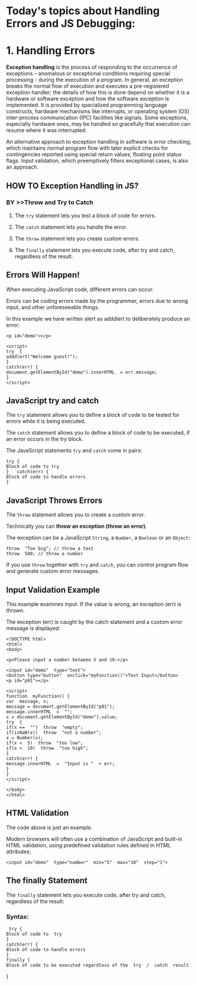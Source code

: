 





# Today's topics about  Handling Errors and  JS Debugging:
   
 # **1. Handling Errors**
**Exception handling** is the process of responding to the occurrence of exceptions – anomalous or exceptional conditions requiring special processing - during the execution of a program. In general, an exception breaks the normal flow of execution and executes a pre-registered exception handler; the details of how this is done depend on whether it is a hardware or software exception and how the software exception is implemented. It is provided by specialized programming language constructs, hardware mechanisms like interrupts, or operating system (OS) inter-process communication (IPC) facilities like signals. Some exceptions, especially hardware ones, may be handled so gracefully that execution can resume where it was interrupted.

An alternative approach to exception handling in software is error checking, which maintains normal program flow with later explicit checks for contingencies reported using special return values, floating point status flags. Input validation, which preemptively filters exceptional cases, is also an approach.

## HOW TO  Exception Handling in JS?
### BY >>Throw and Try to Catch
 1. The  `try`  statement lets you test a block of code for errors.

2. The  `catch`  statement lets you handle the error.

3. The  `throw`  statement lets you create custom errors.

4. The  `finally`  statement lets you execute code, after try and catch, regardless of the result.

## Errors Will Happen!
When executing JavaScript code, different errors can occur.

Errors can be coding errors made by the programmer, errors due to wrong input, and other unforeseeable things.

In this example we have written alert as adddlert to deliberately produce an error:

    <p id="demo"></p>  
      
    <script>  
    try  {  
    adddlert("Welcome guest!");  
    }  
    catch(err) {  
    document.getElementById("demo").innerHTML  = err.message;  
    }  
    </script>

 
 ## JavaScript try and catch

The  `try`  statement allows you to define a block of code to be tested for errors while it is being executed.

The  `catch`  statement allows you to define a block of code to be executed, if an error occurs in the try block.

The JavaScript statements  `try`  and  `catch`  come in pairs:

    try {  
    Block of code to try  
    }   catch(err) {  
    Block of code to handle errors  
    }
## JavaScript Throws Errors
The  `throw`  statement allows you to create a custom error.

Technically you can  **throw an exception (throw an error)**.

The exception can be a JavaScript  `String`, a  `Number`, a  `Boolean`  or an  `Object`:

    throw  "Too big"; // throw a text  
    throw  500; // throw a number
If you use `throw` together with `try` and `catch`, you can control program flow and generate custom error messages.
## Input Validation Example
This example examines input. If the value is wrong, an exception (err) is thrown.

The exception (err) is caught by the catch statement and a custom error message is displayed:

    <!DOCTYPE html>  
    <html>  
    <body>  
      
    <p>Please input a number between 5 and 10:</p>  
      
    <input id="demo"  type="text">  
    <button type="button"  onclick="myFunction()">Test Input</button>  
    <p id="p01"></p>  
      
    <script>  
    function  myFunction() {  
    var  message, x;  
    message = document.getElementById("p01");  
    message.innerHTML  =  "";  
    x = document.getElementById("demo").value;  
    try  {  
    if(x ==  "")  throw  "empty";  
    if(isNaN(x))  throw  "not a number";  
    x = Number(x);  
    if(x <  5)  throw  "too low";  
    if(x >  10)  throw  "too high";  
    }  
    catch(err) {  
    message.innerHTML  =  "Input is "  + err;  
    }  
    }  
    </script>  
      
    </body>  
    </html>
## HTML Validation
The code above is just an example.

Modern browsers will often use a combination of JavaScript and built-in HTML validation, using predefined validation rules defined in HTML attributes:

    <input id="demo"  type="number"  min="5"  max="10"  step="1">
  ## The finally Statement
  The `finally` statement lets you execute code, after try and catch, regardless of the result:
  ### Syntax: 
 

     try {  
    Block of code to  try  
    }  
    catch(err) {  
    Block of code to handle errors  
    }  
    finally {  
    Block of code to be executed regardless of the  try  /  catch  result  
   }
